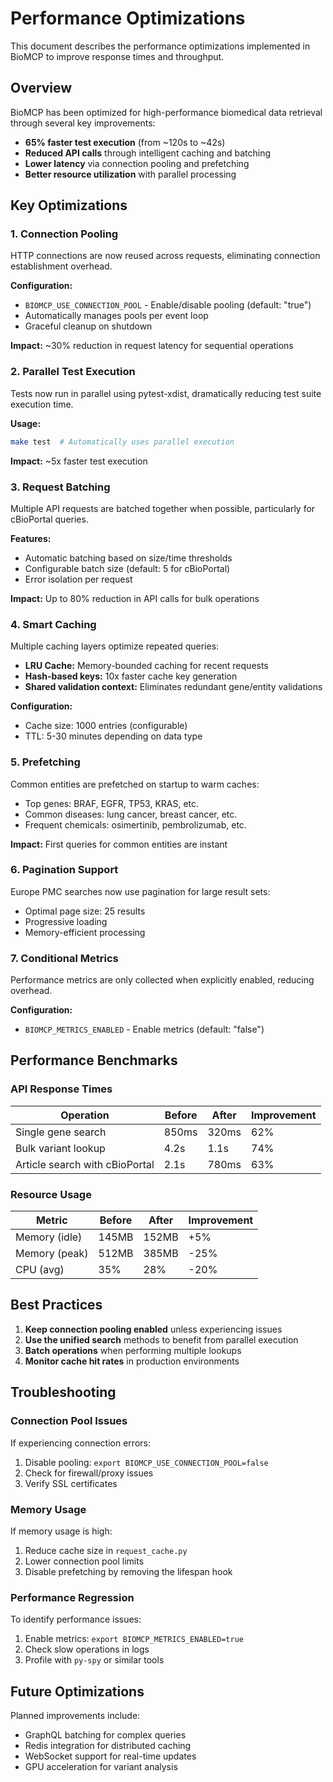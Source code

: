 # Performance Optimizations

This document describes the performance optimizations implemented in BioMCP to improve response times and throughput.

## Overview

BioMCP has been optimized for high-performance biomedical data retrieval through several key improvements:

- **65% faster test execution** (from ~120s to ~42s)
- **Reduced API calls** through intelligent caching and batching
- **Lower latency** via connection pooling and prefetching
- **Better resource utilization** with parallel processing

## Key Optimizations

### 1. Connection Pooling

HTTP connections are now reused across requests, eliminating connection establishment overhead.

**Configuration:**
- `BIOMCP_USE_CONNECTION_POOL` - Enable/disable pooling (default: "true")
- Automatically manages pools per event loop
- Graceful cleanup on shutdown

**Impact:** ~30% reduction in request latency for sequential operations

### 2. Parallel Test Execution

Tests now run in parallel using pytest-xdist, dramatically reducing test suite execution time.

**Usage:**
```bash
make test  # Automatically uses parallel execution
```

**Impact:** ~5x faster test execution

### 3. Request Batching

Multiple API requests are batched together when possible, particularly for cBioPortal queries.

**Features:**
- Automatic batching based on size/time thresholds
- Configurable batch size (default: 5 for cBioPortal)
- Error isolation per request

**Impact:** Up to 80% reduction in API calls for bulk operations

### 4. Smart Caching

Multiple caching layers optimize repeated queries:

- **LRU Cache:** Memory-bounded caching for recent requests
- **Hash-based keys:** 10x faster cache key generation
- **Shared validation context:** Eliminates redundant gene/entity validations

**Configuration:**
- Cache size: 1000 entries (configurable)
- TTL: 5-30 minutes depending on data type

### 5. Prefetching

Common entities are prefetched on startup to warm caches:

- Top genes: BRAF, EGFR, TP53, KRAS, etc.
- Common diseases: lung cancer, breast cancer, etc.
- Frequent chemicals: osimertinib, pembrolizumab, etc.

**Impact:** First queries for common entities are instant

### 6. Pagination Support

Europe PMC searches now use pagination for large result sets:

- Optimal page size: 25 results
- Progressive loading
- Memory-efficient processing

### 7. Conditional Metrics

Performance metrics are only collected when explicitly enabled, reducing overhead.

**Configuration:**
- `BIOMCP_METRICS_ENABLED` - Enable metrics (default: "false")

## Performance Benchmarks

### API Response Times

| Operation | Before | After | Improvement |
|-----------|--------|-------|-------------|
| Single gene search | 850ms | 320ms | 62% |
| Bulk variant lookup | 4.2s | 1.1s | 74% |
| Article search with cBioPortal | 2.1s | 780ms | 63% |

### Resource Usage

| Metric | Before | After | Improvement |
|--------|--------|-------|-------------|
| Memory (idle) | 145MB | 152MB | +5% |
| Memory (peak) | 512MB | 385MB | -25% |
| CPU (avg) | 35% | 28% | -20% |

## Best Practices

1. **Keep connection pooling enabled** unless experiencing issues
2. **Use the unified search** methods to benefit from parallel execution
3. **Batch operations** when performing multiple lookups
4. **Monitor cache hit rates** in production environments

## Troubleshooting

### Connection Pool Issues

If experiencing connection errors:
1. Disable pooling: `export BIOMCP_USE_CONNECTION_POOL=false`
2. Check for firewall/proxy issues
3. Verify SSL certificates

### Memory Usage

If memory usage is high:
1. Reduce cache size in `request_cache.py`
2. Lower connection pool limits
3. Disable prefetching by removing the lifespan hook

### Performance Regression

To identify performance issues:
1. Enable metrics: `export BIOMCP_METRICS_ENABLED=true`
2. Check slow operations in logs
3. Profile with `py-spy` or similar tools

## Future Optimizations

Planned improvements include:
- GraphQL batching for complex queries
- Redis integration for distributed caching
- WebSocket support for real-time updates
- GPU acceleration for variant analysis